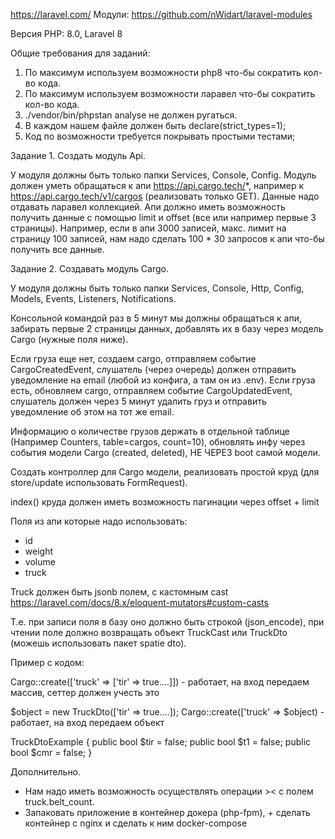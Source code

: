 https://laravel.com/
Модули: https://github.com/nWidart/laravel-modules

Версия PHP: 8.0, Laravel 8

Общие требования для заданий:

1. По максимум используем возможности php8 что-бы сократить кол-во кода.
2. По максимум используем возможности ларавел что-бы сократить кол-во кода.
3. ./vendor/bin/phpstan analyse не должен ругаться.
4. В каждом нашем файле должен быть declare(strict_types=1);
5. Код по возможности требуется покрывать простыми тестами;

Задание 1. Создать модуль Api.

У модуля должны быть только папки Services, Console, Config. Модуль должен уметь
обращаться к апи https://api.cargo.tech/*, например к https://api.cargo.tech/v1/cargos (реализовать только GET).
Данные надо отдавать ларавел коллекцией.
Апи должно иметь возможность получить данные с помощью limit и offset (все или например первые 3 страницы). 
Например, если в апи 3000 записей, макс. лимит на страницу 100 записей, нам надо сделать 100 * 30 запросов к апи что-бы получить все данные.

Задание 2. Создавать модуль Cargo.

У модуля должны быть только папки Services, Console, Http, Config, Models, Events, Listeners, Notifications.

Консольной командой раз в 5 минут мы должны обращаться к апи, забирать первые 2 страницы данных, добавлять их в базу
через модель Cargo (нужные поля ниже). 

Если груза еще нет, создаем cargo, отправляем событие CargoCreatedEvent, слушатель (через очередь) должен отправить уведомление на email (любой из конфига, а там он из .env).
Если груза есть, обновляем cargo, отправляем событие CargoUpdatedEvent, слушатель должен через 5 минут удалить груз и отправить уведомление об этом на тот же email.

Информацию о количестве грузов держать в отдельной таблице (Например Counters, table=cargos, count=10), 
обновлять инфу через события модели Cargo (created, deleted), НЕ ЧЕРЕЗ boot самой модели.

Создать контроллер для Cargo модели, реализовать простой круд (для store/update использовать FormRequest).

index() круда должен иметь возможность пагинации через offset + limit

Поля из апи которые надо использовать:

- id
- weight
- volume
- truck

Truck должен быть jsonb полем, с кастомным cast https://laravel.com/docs/8.x/eloquent-mutators#custom-casts

Т.е. при записи поля в базу оно должно быть строкой (json_encode), 
при чтении поле должно возвращать объект TruckCast или TruckDto (можешь использовать пакет spatie dto).

Пример с кодом:

Cargo::create(['truck' => ['tir' => true....]]) - работает, на вход передаем массив, сеттер должен учесть это

$object = new TruckDto(['tir' => true....]);
Cargo::create(['truck' => $object) - работает, на вход передаем объект

TruckDtoExample 
{
    public bool $tir = false;
    public bool $t1 = false;
    public bool $cmr = false;
}


Дополнительно.

- Нам надо иметь возможность осуществлять операции >< с полем truck.belt_count.
- Запаковать приложение в контейнер докера (php-fpm), + сделать контейнер с nginx и сделать к ним docker-compose


